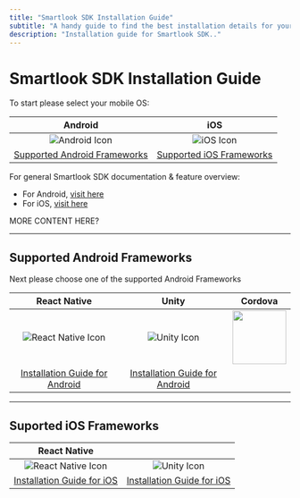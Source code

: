 ```yaml
---
title: "Smartlook SDK Installation Guide"
subtitle: "A handy guide to find the best installation details for your project."
description: "Installation guide for Smartlook SDK.."
---
```


# Smartlook SDK Installation Guide


To start please select your mobile OS: 


|    Android   | iOS |   
|:--------------:|:--------:|
|  ![Android Icon](https://img.icons8.com/color/96/000000/android-os.png) | ![iOS Icon](https://img.icons8.com/ios/99/000000/ios-logo.png) | 
|  [Supported Android Frameworks](../sdk/sdk-installation-guide.md#supported-android-frameworks) | [Supported iOS Frameworks](../sdk/sdk-installation-guide.md#suported-ios-frameworks) | 

For general Smartlook SDK documentation & feature overview: 
* For Android, [visit here](https://smartlook.github.io/docs/sdk/android/#android)
* For iOS, [visit here](https://smartlook.github.io/docs/sdk/ios/#ios)

MORE CONTENT HERE? 

___

## Supported Android Frameworks 

Next please choose one of the supported Android Frameworks

|    React Native   | Unity |   Cordova |  
|:--------------:|:--------:|:--------:|
|  ![React Native Icon](https://img.icons8.com/color/96/000000/react-native.png) | ![Unity Icon](https://img.icons8.com/ios-filled/96/000000/unity.png) | <img src="https://cordova.apache.org/static/img/cordova_256.png" width="96"> | 
|  [Installation Guide for Android](https://smartlook.github.io/docs/sdk/react-native/#android) | [Installation Guide for Android](https://smartlook.github.io/docs/sdk/unity/#installation-for-android) |

___


## Suported iOS Frameworks

|    React Native   |  |   
|:--------------:|:--------:|
|  ![React Native Icon](https://img.icons8.com/color/96/000000/react-native.png) | ![Unity Icon](https://img.icons8.com/ios-filled/96/000000/unity.png) 
|  [Installation Guide for iOS](https://smartlook.github.io/docs/sdk/react-native/#ios) | [Installation Guide for iOS](https://smartlook.github.io/docs/sdk/unity/#installation-for-ios) |










